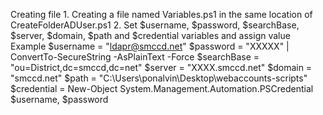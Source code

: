 
Creating file
	1. Creating a file named Variables.ps1 in the same location of CreateFolderADUser.ps1
	2. Set $username, $password, $searchBase, $server, $domain, $path and $credential variables and assign value
Example
	$username   = "ldapr@smccd.net"
	$password   = "XXXXX" | ConvertTo-SecureString -AsPlainText -Force
	$searchBase = "ou=District,dc=smccd,dc=net"
	$server     = "XXXX.smccd.net"
	$domain     = "smccd.net"
	$path       = "C:\Users\ponalvin\Desktop\webaccounts-scripts\"
	$credential = New-Object System.Management.Automation.PSCredential $username, $password
